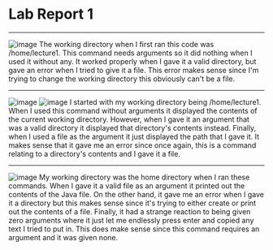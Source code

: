 # Lab Report 1
---
![image](https://github.com/ssarahjackson/cse15l-lab-reports/assets/46005666/7ce37120-47ac-46e4-b58d-149fd53f6daa)
The working directory when I first ran this code was /home/lecture1. This command needs arguments so it did nothing when I used it without any. It worked properly when I gave it a valid directory, but gave an error when I tried to give it a file. This error makes sense since I'm trying to change the working directory this obviously can't be a file.

---
![image](https://github.com/ssarahjackson/cse15l-lab-reports/assets/46005666/9b0d80eb-ccdc-4ea7-be61-3a29456199b3)
![image](https://github.com/ssarahjackson/cse15l-lab-reports/assets/46005666/8075ded8-e498-4102-83ec-b255ff10f267)
I started with my working directory being /home/lecture1. When I used this command without arguments it displayed the contents of the current working directory. However, when I gave it an argument that was a valid directory it displayed that directory's contents instead. Finally, when I used a file as the argument it just displayed the path that I gave it. It makes sense that it gave me an error since once again, this is a command relating to a directory's contents and I gave it a file.

---
![image](https://github.com/ssarahjackson/cse15l-lab-reports/assets/46005666/829dd330-f7e9-42d5-9c94-40fc860b7d77)
My working directory was the home directory when I ran these commands. When I gave it a valid file as an argument it printed out the contents of the Java file. On the other hand, it gave me an error when I gave it a directory but this makes sense since it's trying to either create or print out the contents of a file. Finally, it had a strange reaction to being given zero arguments where it just let me endlessly press enter and copied any text I tried to put in. This does make sense since this command requires an argument and it was given none. 
